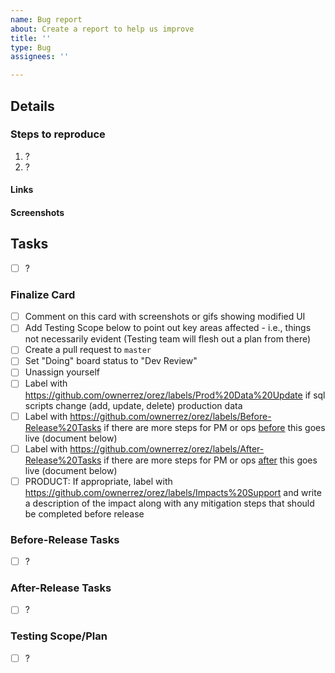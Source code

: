 ```yaml
---
name: Bug report
about: Create a report to help us improve
title: ''
type: Bug
assignees: ''

---
```

## Details


### Steps to reproduce
1. ?
2. ?

#### Links

#### Screenshots

## Tasks
- [ ] ?

### Finalize Card
- [ ] Comment on this card with screenshots or gifs showing modified UI
- [ ] Add Testing Scope below to point out key areas affected - i.e., things not necessarily evident (Testing team will flesh out a plan from there)
- [ ] Create a pull request to `master`
- [ ] Set "Doing" board status to "Dev Review"
- [ ] Unassign yourself
- [ ] Label with https://github.com/ownerrez/orez/labels/Prod%20Data%20Update if sql scripts change (add, update, delete) production data
- [ ] Label with https://github.com/ownerrez/orez/labels/Before-Release%20Tasks if there are more steps for PM or ops <ins>before</ins> this goes live (document below)
- [ ] Label with https://github.com/ownerrez/orez/labels/After-Release%20Tasks if there are more steps for PM or ops <ins>after</ins> this goes live (document below)
- [ ] PRODUCT: If appropriate, label with https://github.com/ownerrez/orez/labels/Impacts%20Support and write a description of the impact along with any mitigation steps that should be completed before release

### Before-Release Tasks
- [ ] ?

### After-Release Tasks
- [ ] ?

### Testing Scope/Plan
- [ ] ?
